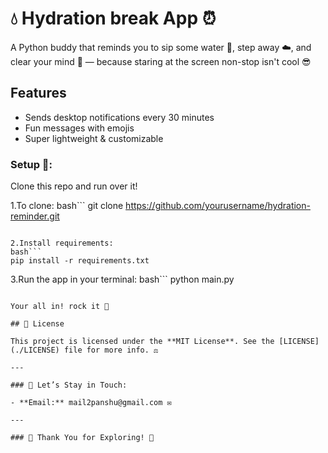 # 💧 Hydration break App ⏰

A Python buddy that reminds you to sip some water 🥤, step away ☁️, and clear your mind 🌿 — because staring at the screen non-stop isn't cool 😎

## Features
- Sends desktop notifications every 30 minutes
- Fun messages with emojis
- Super lightweight & customizable

### Setup 🚀:
Clone this repo and run over it!

1.To clone:
bash```
git clone https://github.com/yourusername/hydration-reminder.git
```

2.Install requirements:
bash```
pip install -r requirements.txt
```

3.Run the app in your terminal:
bash```
python main.py
```

Your all in! rock it 🙌

## 📖 License

This project is licensed under the **MIT License**. See the [LICENSE](./LICENSE) file for more info. ⚖️

---

### 💬 Let’s Stay in Touch:

- **Email:** mail2panshu@gmail.com ✉️

---

### 🙏 Thank You for Exploring! 🎉
